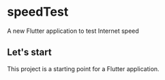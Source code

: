 # speedTest

A new Flutter application to test Internet speed

## Let's start

This project is a starting point for a Flutter application.


